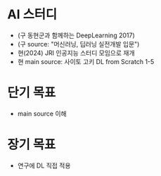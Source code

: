 # AI 스터디
- (구 동현군과 함께하는 DeepLearning 2017)
- (구 source: "머신러닝, 딥러닝 실전개발 입문")
- 현(2024) JRI 인공지능 스터디 모임으로 재개
- 현 main source: 사이토 고키 DL from Scratch 1-5

# 단기 목표

- main source 이해

# 장기 목표

- 연구에 DL 직접 적용

